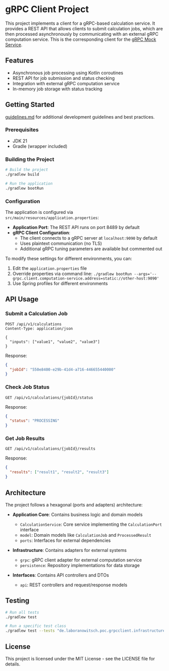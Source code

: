 # gRPC Client Project

This project implements a client for a gRPC-based calculation service. It provides a REST API that allows clients to submit calculation jobs, which are then processed asynchronously by communicating with an external gRPC computation service.
This is the corresponding client for the [gRPC Mock Service](https://github.com/claboran/grpc-mock).

## Features

- Asynchronous job processing using Kotlin coroutines
- REST API for job submission and status checking
- Integration with external gRPC computation service
- In-memory job storage with status tracking

## Getting Started

[guidelines.md](.junie/guidelines.md) for additional development guidelines and best practices.
### Prerequisites

- JDK 21
- Gradle (wrapper included)

### Building the Project

```bash
# Build the project
./gradlew build

# Run the application
./gradlew bootRun
```

### Configuration

The application is configured via `src/main/resources/application.properties`:

- **Application Port**: The REST API runs on port 8489 by default
- **gRPC Client Configuration**: 
  - The client connects to a gRPC server at `localhost:9090` by default
  - Uses plaintext communication (no TLS)
  - Additional gRPC tuning parameters are available but commented out

To modify these settings for different environments, you can:
1. Edit the `application.properties` file
2. Override properties via command line: `./gradlew bootRun --args='--grpc.client.computation-service.address=static://other-host:9090'`
3. Use Spring profiles for different environments

## API Usage

### Submit a Calculation Job

```
POST /api/v1/calculations
Content-Type: application/json

{
  "inputs": ["value1", "value2", "value3"]
}
```

Response:
```json
{
  "jobId": "550e8400-e29b-41d4-a716-446655440000"
}
```

### Check Job Status

```
GET /api/v1/calculations/{jobId}/status
```

Response:
```json
{
  "status": "PROCESSING"
}
```

### Get Job Results

```
GET /api/v1/calculations/{jobId}/results
```

Response:
```json
{
  "results": ["result1", "result2", "result3"]
}
```

## Architecture

The project follows a hexagonal (ports and adapters) architecture:

- **Application Core**: Contains business logic and domain models
  - `CalculationService`: Core service implementing the `CalculationPort` interface
  - `model`: Domain models like `CalculationJob` and `ProcessedResult`
  - `ports`: Interfaces for external dependencies

- **Infrastructure**: Contains adapters for external systems
  - `grpc`: gRPC client adapter for external computation service
  - `persistence`: Repository implementations for data storage

- **Interfaces**: Contains API controllers and DTOs
  - `api`: REST controllers and request/response models

## Testing

```bash
# Run all tests
./gradlew test

# Run a specific test class
./gradlew test --tests "de.laboranowitsch.poc.grpcclient.infrastructure.persistence.InMemoryCalculationJobRepositoryTest"
```

## License

This project is licensed under the MIT License - see the LICENSE file for details.